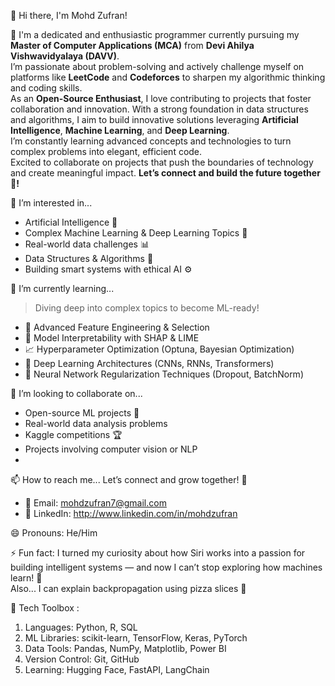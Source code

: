 👋 Hi there, I'm Mohd Zufran!

🚀 I'm a dedicated and enthusiastic programmer currently pursuing my **Master of Computer Applications (MCA)** from **Devi Ahilya Vishwavidyalaya (DAVV)**.  
I’m passionate about problem-solving and actively challenge myself on platforms like **LeetCode** and **Codeforces** to sharpen my algorithmic thinking and coding skills.  
As an **Open-Source Enthusiast**, I love contributing to projects that foster collaboration and innovation. With a strong foundation in data structures and algorithms, I aim to build innovative solutions leveraging **Artificial Intelligence**, **Machine Learning**, and **Deep Learning**.  
I’m constantly learning advanced concepts and technologies to turn complex problems into elegant, efficient code.  
Excited to collaborate on projects that push the boundaries of technology and create meaningful impact. **Let’s connect and build the future together 🤝!**

👀 I’m interested in...
- Artificial Intelligence 🧠  
- Complex Machine Learning & Deep Learning Topics 🤖  
- Real-world data challenges 📊  
- Data Structures & Algorithms 🧮  
- Building smart systems with ethical AI ⚙️  

🌱 I’m currently learning...
> Diving deep into complex topics to become ML-ready!

- 🧠 Advanced Feature Engineering & Selection  
- 🧮 Model Interpretability with SHAP & LIME  
- 📈 Hyperparameter Optimization (Optuna, Bayesian Optimization)  
- 🧬 Deep Learning Architectures (CNNs, RNNs, Transformers)  
- 🧠 Neural Network Regularization Techniques (Dropout, BatchNorm)  

💞️ I’m looking to collaborate on...
- Open-source ML projects 🤝  
- Real-world data analysis problems  
- Kaggle competitions 🏆  
- Projects involving computer vision or NLP
- 
 📫 How to reach me...
Let’s connect and grow together! 🚀  
- 📧 Email: mohdzufran7@gmail.com 
- 💼 LinkedIn: http://www.linkedin.com/in/mohdzufran

  
 😄 Pronouns: He/Him

⚡ Fun fact:
I turned my curiosity about how Siri works into a passion for building intelligent systems — and now I can’t stop exploring how machines learn! 🤯  
Also... I can explain backpropagation using pizza slices 🍕

 🧰 Tech Toolbox :
 1) Languages: Python, R, SQL
 2) ML Libraries: scikit-learn, TensorFlow, Keras, PyTorch
 3) Data Tools: Pandas, NumPy, Matplotlib, Power BI
 4) Version Control: Git, GitHub
 5) Learning: Hugging Face, FastAPI, LangChain

